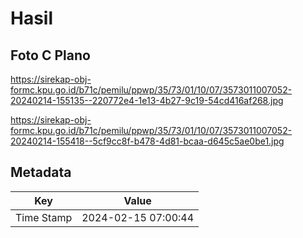 # Hasil

## Foto C Plano

https://sirekap-obj-formc.kpu.go.id/b71c/pemilu/ppwp/35/73/01/10/07/3573011007052-20240214-155135--220772e4-1e13-4b27-9c19-54cd416af268.jpg

https://sirekap-obj-formc.kpu.go.id/b71c/pemilu/ppwp/35/73/01/10/07/3573011007052-20240214-155418--5cf9cc8f-b478-4d81-bcaa-d645c5ae0be1.jpg


## Metadata

| Key        | Value               |
| ---------- | ------------------- |
| Time Stamp | 2024-02-15 07:00:44 |




